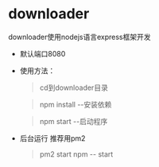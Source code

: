 # downloader

downloader使用nodejs语言express框架开发  

* 默认端口8080  

* 使用方法：  
    >cd到downloader目录  
  
    >npm install --安装依赖  

    >npm start --启动程序

* 后台运行 推荐用pm2
    >pm2 start npm -- start